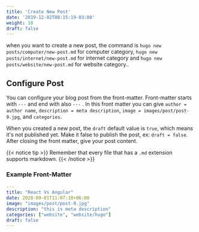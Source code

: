 ```yaml
---
title: 'Create New Post'
date: '2019-12-02T08:15:19-03:00'
weight: 10
draft: false
---
```


 when you want to create a new post, the command is `hugo new posts/computer/new-post.md` for computer category, `hugo new posts/internet/new-post.md` for internet category and `hugo new posts/website/new-post.md` for website category..

## Configure Post

You can configure your blog post from the front-matter. Front-matter starts with `---` and end with also `---` . In this front matter you can give `author = author name`, `description = meta description`, `image = images/post/post-9.jpg`, and `categories`.

When you created a new post, the `draft` default value is `true`, which means it's not published yet. Make it false to publish the post, ex: `draft = false`.
After closing the front matter, give your post content. 

{{< notice tip >}}
Remember that every file that has a `.md` extension supports markdown.
{{< /notice >}}

### Example Front-Matter

```yml
---
title: "React Vs Angular"
date: 2020-09-01T11:07:10+06:00
image: "images/post/post-9.jpg"
description: "this is meta description"
categories: ["website", "website/hugo"]
draft: false
---
```